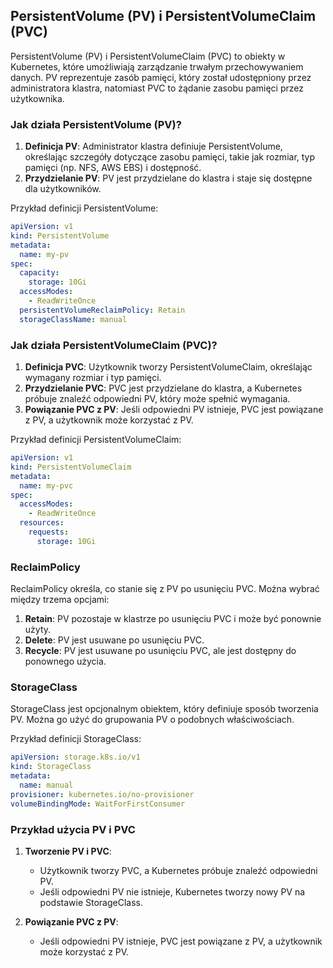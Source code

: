 ## PersistentVolume (PV) i PersistentVolumeClaim (PVC)

PersistentVolume (PV) i PersistentVolumeClaim (PVC) to obiekty w Kubernetes, które umożliwiają zarządzanie trwałym przechowywaniem danych. PV reprezentuje zasób pamięci, który został udostępniony przez administratora klastra, natomiast PVC to żądanie zasobu pamięci przez użytkownika.

### Jak działa PersistentVolume (PV)?

1. **Definicja PV**: Administrator klastra definiuje PersistentVolume, określając szczegóły dotyczące zasobu pamięci, takie jak rozmiar, typ pamięci (np. NFS, AWS EBS) i dostępność.
2. **Przydzielanie PV**: PV jest przydzielane do klastra i staje się dostępne dla użytkowników.

Przykład definicji PersistentVolume:

```yaml
apiVersion: v1
kind: PersistentVolume
metadata:
  name: my-pv
spec:
  capacity:
    storage: 10Gi
  accessModes:
    - ReadWriteOnce
  persistentVolumeReclaimPolicy: Retain
  storageClassName: manual
```

### Jak działa PersistentVolumeClaim (PVC)?

1. **Definicja PVC**: Użytkownik tworzy PersistentVolumeClaim, określając wymagany rozmiar i typ pamięci.
2. **Przydzielanie PVC**: PVC jest przydzielane do klastra, a Kubernetes próbuje znaleźć odpowiedni PV, który może spełnić wymagania.
3. **Powiązanie PVC z PV**: Jeśli odpowiedni PV istnieje, PVC jest powiązane z PV, a użytkownik może korzystać z PV.

Przykład definicji PersistentVolumeClaim:

```yaml
apiVersion: v1
kind: PersistentVolumeClaim
metadata:
  name: my-pvc
spec:
  accessModes:
    - ReadWriteOnce
  resources:
    requests:
      storage: 10Gi
```

### ReclaimPolicy

ReclaimPolicy określa, co stanie się z PV po usunięciu PVC. Można wybrać między trzema opcjami:

1. **Retain**: PV pozostaje w klastrze po usunięciu PVC i może być ponownie użyty.
2. **Delete**: PV jest usuwane po usunięciu PVC.
3. **Recycle**: PV jest usuwane po usunięciu PVC, ale jest dostępny do ponownego użycia.

### StorageClass

StorageClass jest opcjonalnym obiektem, który definiuje sposób tworzenia PV. Można go użyć do grupowania PV o podobnych właściwościach.

Przykład definicji StorageClass:

```yaml
apiVersion: storage.k8s.io/v1
kind: StorageClass
metadata:
  name: manual
provisioner: kubernetes.io/no-provisioner
volumeBindingMode: WaitForFirstConsumer
```

### Przykład użycia PV i PVC

1. **Tworzenie PV i PVC**:
   - Użytkownik tworzy PVC, a Kubernetes próbuje znaleźć odpowiedni PV.
   - Jeśli odpowiedni PV nie istnieje, Kubernetes tworzy nowy PV na podstawie StorageClass.

2. **Powiązanie PVC z PV**:
   - Jeśli odpowiedni PV istnieje, PVC jest powiązane z PV, a użytkownik może korzystać z PV.



